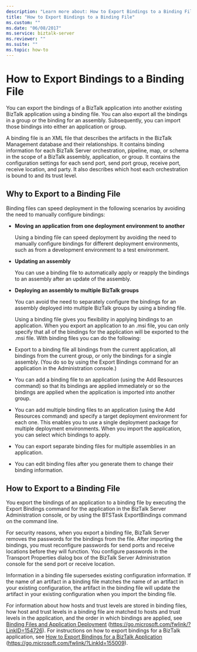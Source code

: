 ```yaml
---
description: "Learn more about: How to Export Bindings to a Binding File"
title: "How to Export Bindings to a Binding File"
ms.custom: ""
ms.date: "06/08/2017"
ms.service: biztalk-server
ms.reviewer: ""
ms.suite: ""
ms.topic: how-to
---
```

# How to Export Bindings to a Binding File
You can export the bindings of a BizTalk application into another existing BizTalk application using a binding file. You can also export all the bindings in a group or the binding for an assembly. Subsequently, you can import those bindings into either an application or group.

 A binding file is an XML file that describes the artifacts in the BizTalk Management database and their relationships. It contains binding information for each BizTalk Server orchestration, pipeline, map, or schema in the scope of a BizTalk assembly, application, or group. It contains the configuration settings for each send port, send port group, receive port, receive location, and party. It also describes which host each orchestration is bound to and its trust level.

## Why to Export to a Binding File
 Binding files can speed deployment in the following scenarios by avoiding the need to manually configure bindings:

- **Moving an application from one deployment environment to another**

   Using a binding file can speed deployment by avoiding the need to manually configure bindings for different deployment environments, such as from a development environment to a test environment.

- **Updating an assembly**

   You can use a binding file to automatically apply or reapply the bindings to an assembly after an update of the assembly.

- **Deploying an assembly to multiple BizTalk groups**

   You can avoid the need to separately configure the bindings for an assembly deployed into multiple BizTalk groups by using a binding file.

  Using a binding file gives you flexibility in applying bindings to an application. When you export an application to an .msi file, you can only specify that all of the bindings for the application will be exported to the .msi file. With binding files you can do the following:

- Export to a binding file all bindings from the current application, all bindings from the current group, or only the bindings for a single assembly. (You do so by using the Export Bindings command for an application in the Administration console.)

- You can add a binding file to an application (using the Add Resources command) so that its bindings are applied immediately or so the bindings are applied when the application is imported into another group.

- You can add multiple binding files to an application (using the Add Resources command) and specify a target deployment environment for each one. This enables you to use a single deployment package for multiple deployment environments. When you import the application, you can select which bindings to apply.

- You can export separate binding files for multiple assemblies in an application.

- You can edit binding files after you generate them to change their binding information.

## How to Export to a Binding File
 You export the bindings of an application to a binding file by executing the Export Bindings command for the application in the BizTalk Server Administration console, or by using the BTSTask ExportBindings command on the command line.

 For security reasons, when you export a binding file, BizTalk Server removes the passwords for the bindings from the file. After importing the bindings, you must reconfigure passwords for send ports and receive locations before they will function. You configure passwords in the Transport Properties dialog box of the BizTalk Server Administration console for the send port or receive location.

 Information in a binding file supersedes existing configuration information. If the name of an artifact in a binding file matches the name of an artifact in your existing configuration, the artifact in the binding file will update the artifact in your existing configuration when you import the binding file.

 For information about how hosts and trust levels are stored in binding files, how host and trust levels in a binding file are matched to hosts and trust levels in the application, and the order in which bindings are applied, see [Binding Files and Application Deployment](../core/binding-files-and-application-deployment.md) (https://go.microsoft.com/fwlink/?LinkID=154726). For instructions on how to export bindings for a BizTalk application, see [How to Export Bindings for a BizTalk Application](../core/how-to-export-bindings-for-a-biztalk-application.md) (https://go.microsoft.com/fwlink/?LinkId=155009).
